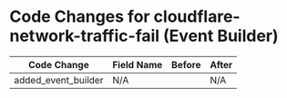 # Code Changes for cloudflare-network-traffic-fail (Event Builder)

| Code Change | Field Name | Before | After |
|-------------|------------|--------|-------|
| added_event_builder | N/A |  | N/A |